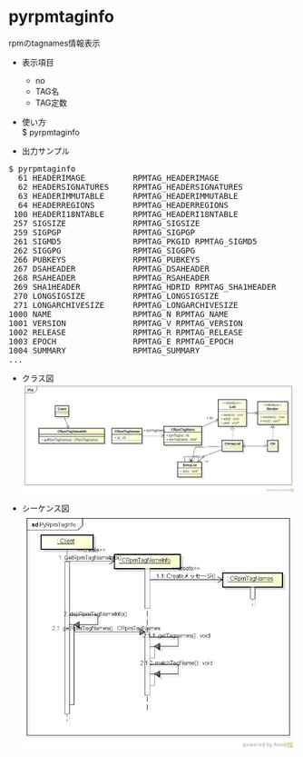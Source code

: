 pyrpmtaginfo
============
rpmのtagnames情報表示


* 表示項目
  - no
  - TAG名
  - TAG定数  

* 使い方  
$ pyrpmtaginfo

* 出力サンプル  

<pre>
$ pyrpmtaginfo
  61 HEADERIMAGE          RPMTAG_HEADERIMAGE
  62 HEADERSIGNATURES     RPMTAG_HEADERSIGNATURES
  63 HEADERIMMUTABLE      RPMTAG_HEADERIMMUTABLE
  64 HEADERREGIONS        RPMTAG_HEADERREGIONS
 100 HEADERI18NTABLE      RPMTAG_HEADERI18NTABLE
 257 SIGSIZE              RPMTAG_SIGSIZE
 259 SIGPGP               RPMTAG_SIGPGP
 261 SIGMD5               RPMTAG_PKGID RPMTAG_SIGMD5
 262 SIGGPG               RPMTAG_SIGGPG
 266 PUBKEYS              RPMTAG_PUBKEYS
 267 DSAHEADER            RPMTAG_DSAHEADER
 268 RSAHEADER            RPMTAG_RSAHEADER
 269 SHA1HEADER           RPMTAG_HDRID RPMTAG_SHA1HEADER
 270 LONGSIGSIZE          RPMTAG_LONGSIGSIZE
 271 LONGARCHIVESIZE      RPMTAG_LONGARCHIVESIZE
1000 NAME                 RPMTAG_N RPMTAG_NAME
1001 VERSION              RPMTAG_V RPMTAG_VERSION
1002 RELEASE              RPMTAG_R RPMTAG_RELEASE
1003 EPOCH                RPMTAG_E RPMTAG_EPOCH
1004 SUMMARY              RPMTAG_SUMMARY
...
</pre>

* クラス図  
![pyrpmtaginfo](images/pkgPyRpmTagInfo.jpg)

* シーケンス図  
![pyrpmtaginfo](images/sdPyRpmTagInfo.jpg)
